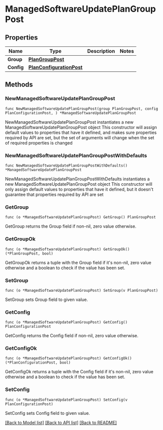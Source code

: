 # ManagedSoftwareUpdatePlanGroupPost

## Properties

Name | Type | Description | Notes
------------ | ------------- | ------------- | -------------
**Group** | [**PlanGroupPost**](PlanGroupPost.md) |  | 
**Config** | [**PlanConfigurationPost**](PlanConfigurationPost.md) |  | 

## Methods

### NewManagedSoftwareUpdatePlanGroupPost

`func NewManagedSoftwareUpdatePlanGroupPost(group PlanGroupPost, config PlanConfigurationPost, ) *ManagedSoftwareUpdatePlanGroupPost`

NewManagedSoftwareUpdatePlanGroupPost instantiates a new ManagedSoftwareUpdatePlanGroupPost object
This constructor will assign default values to properties that have it defined,
and makes sure properties required by API are set, but the set of arguments
will change when the set of required properties is changed

### NewManagedSoftwareUpdatePlanGroupPostWithDefaults

`func NewManagedSoftwareUpdatePlanGroupPostWithDefaults() *ManagedSoftwareUpdatePlanGroupPost`

NewManagedSoftwareUpdatePlanGroupPostWithDefaults instantiates a new ManagedSoftwareUpdatePlanGroupPost object
This constructor will only assign default values to properties that have it defined,
but it doesn't guarantee that properties required by API are set

### GetGroup

`func (o *ManagedSoftwareUpdatePlanGroupPost) GetGroup() PlanGroupPost`

GetGroup returns the Group field if non-nil, zero value otherwise.

### GetGroupOk

`func (o *ManagedSoftwareUpdatePlanGroupPost) GetGroupOk() (*PlanGroupPost, bool)`

GetGroupOk returns a tuple with the Group field if it's non-nil, zero value otherwise
and a boolean to check if the value has been set.

### SetGroup

`func (o *ManagedSoftwareUpdatePlanGroupPost) SetGroup(v PlanGroupPost)`

SetGroup sets Group field to given value.


### GetConfig

`func (o *ManagedSoftwareUpdatePlanGroupPost) GetConfig() PlanConfigurationPost`

GetConfig returns the Config field if non-nil, zero value otherwise.

### GetConfigOk

`func (o *ManagedSoftwareUpdatePlanGroupPost) GetConfigOk() (*PlanConfigurationPost, bool)`

GetConfigOk returns a tuple with the Config field if it's non-nil, zero value otherwise
and a boolean to check if the value has been set.

### SetConfig

`func (o *ManagedSoftwareUpdatePlanGroupPost) SetConfig(v PlanConfigurationPost)`

SetConfig sets Config field to given value.



[[Back to Model list]](../README.md#documentation-for-models) [[Back to API list]](../README.md#documentation-for-api-endpoints) [[Back to README]](../README.md)


